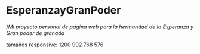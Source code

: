 # EsperanzayGranPoder
/*Mi proyecto personal de página web para la hermandad de la Esperanza y Gran poder de granada*

tamaños responsive: 1200 992 768 576
  
  
